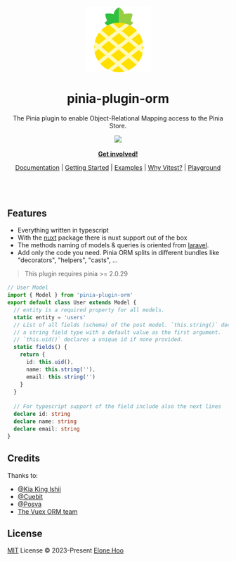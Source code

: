 <div align="center">
  <img src="./public/logo.svg" wigth='150px' height='150px'>
</div>

<div align="center">
  <h1>pinia-plugin-orm</h1>
</div>

<p align="center">
  The Pinia plugin to enable Object-Relational Mapping access to the Pinia Store.
<p>

<p align="center">
  <a href="https://www.npmjs.com/package/pinia-plugin-orm"><img src="https://img.shields.io/npm/v/pinia-plugin-orm?color=f2b452&label="></a>
<p>

<p align="center">
  <a href="https://discord.gg/Fry7332ar7"><b>Get involved!</b></a>
</p>

<p align="center">
 <a href="https://pinia-orm-org.vercel.app">Documentation</a> | <a href="https://pinia-orm-org.vercel.app/guide/">Getting Started</a> | <a href="https://pinia-orm-org.vercel.app/guide/#examples">Examples</a> | <a href="https://pinia-orm-org.vercel.app/guide/why.html">Why Vitest?</a> | <a href="https://playground-pinia-orm-org.vercel.app">Playground</a>
</p>

<h4 align="center">

</h4>
<br>
<br>

## Features

- Everything written in typescript
- With the [nuxt](https://github.com/nuxt/nuxt) package there is nuxt support out of the box
- The methods naming of models & queries is oriented from [laravel](https://github.com/laravel/laravel).
- Add only the code you need. Pinia ORM splits in different bundles like "decorators", "helpers", "casts", ...

> This plugin requires pinia >= 2.0.29

```ts
// User Model
import { Model } from 'pinia-plugin-orm'
export default class User extends Model {
  // entity is a required property for all models.
  static entity = 'users'
  // List of all fields (schema) of the post model. `this.string()` declares
  // a string field type with a default value as the first argument.
  // `this.uid()` declares a unique id if none provided.
  static fields() {
    return {
      id: this.uid(),
      name: this.string(''),
      email: this.string('')
    }
  }

  // For typescript support of the field include also the next lines
  declare id: string
  declare name: string
  declare email: string
}
```

## Credits

Thanks to:

- [@Kia King Ishii](https://github.com/kiaking)
- [@Cuebit](https://github.com/cuebit)
- [@Posva](https://github.com/posva)
- [The Vuex ORM team](https://github.com/vuex-orm)

## License

[MIT](./LICENSE) License © 2023-Present [Elone Hoo](https://github.com/elonehoo)
